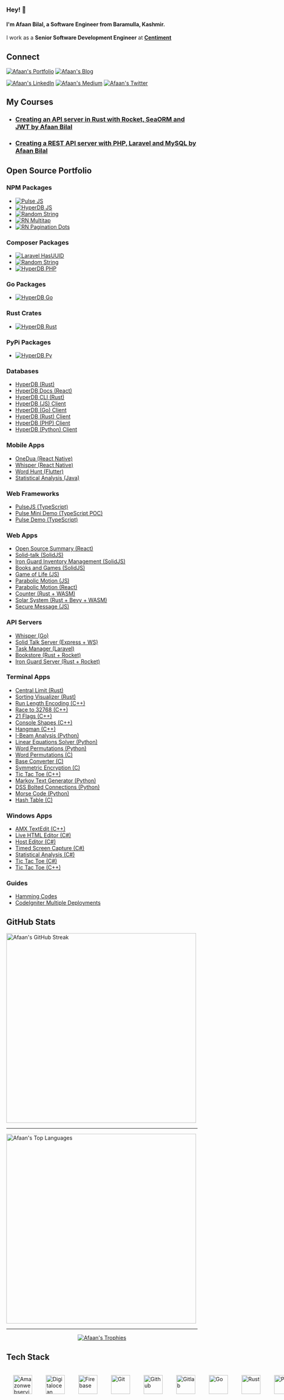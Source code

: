 ### Hey! 👋

#### I'm **Afaan Bilal**, a Software Engineer from Baramulla, Kashmir.

I work as a **Senior Software Development Engineer** at **[Centiment](https://www.centiment.co)**

Connect
-------

[![Afaan's Portfolio](https://img.shields.io/badge/Portfolio-afaan.dev-purple?&style=for-the-badge)](https://afaan.dev)
[![Afaan's Blog](https://img.shields.io/badge/Blog-amx.gg-black?&style=for-the-badge)](https://amx.gg)

[![Afaan's LinkedIn](https://img.shields.io/badge/linkedin-%230077B5.svg?&style=for-the-badge&logo=linkedin&logoColor=white)](https://www.linkedin.com/in/afaanbilal)
[![Afaan's Medium](https://img.shields.io/badge/medium-%23dedede.svg?&style=for-the-badge&logo=medium&logoColor=black)](https://afaan.medium.com)
[![Afaan's Twitter](https://img.shields.io/badge/twitter-%231DA1F2.svg?&style=for-the-badge&logo=twitter&logoColor=white)](https://www.twitter.com/AfaanBilal)

## My Courses

- ### [Creating an API server in Rust with Rocket, SeaORM and JWT by Afaan Bilal](https://www.udemy.com/course/rest-api-server-rust-rocket-seaorm-jwt/?referralCode=0A41F1674B329B330B9F)
- ### [Creating a REST API server with PHP, Laravel and MySQL by Afaan Bilal](https://www.udemy.com/course/laravel-rest-api-server/?referralCode=AE00F1CF28608CD5F56E)

## Open Source Portfolio

### NPM Packages

- [![Pulse JS](https://img.shields.io/npm/v/@afaanbilal/pulse?style=for-the-badge&logo=npm&label=pulse)](https://www.npmjs.com/package/@afaanbilal/pulse)
- [![HyperDB JS](https://img.shields.io/npm/v/hyperdb-js?style=for-the-badge&logo=npm&label=hyperdb+js)](https://www.npmjs.com/package/hyperdb-js)
- [![Random String](https://img.shields.io/npm/v/@afaanbilal/random-string?style=for-the-badge&logo=npm&label=Random+String)](https://www.npmjs.com/package/@afaanbilal/random-string)
- [![RN Multitap](https://img.shields.io/npm/v/react-native-multitap?style=for-the-badge&logo=npm&label=react-native-multitap)](https://www.npmjs.com/package/react-native-multitap)
- [![RN Pagination Dots](https://img.shields.io/npm/v/react-native-pagination-dots?style=for-the-badge&logo=npm&label=react-native-pagination-dots)](https://www.npmjs.com/package/react-native-pagination-dots)

### Composer Packages

- [![Laravel HasUUID](https://img.shields.io/packagist/v/afaanbilal/laravel-has-uuid?style=for-the-badge&logo=packagist&label=Laravel+Has+UUID)](https://packagist.org/packages/afaanbilal/laravel-has-uuid)
- [![Random String](https://img.shields.io/packagist/v/afaanbilal/php-random-string?style=for-the-badge&logo=packagist&label=random+string)](https://packagist.org/packages/afaanbilal/php-random-string)
- [![HyperDB PHP](https://img.shields.io/packagist/v/afaanbilal/hyperdb-php?style=for-the-badge&logo=packagist&label=hyperdb+php)](https://packagist.org/packages/afaanbilal/hyperdb-php)

### Go Packages

- [![HyperDB Go](https://img.shields.io/github/go-mod/go-version/afaanbilal/hyperdb-go?style=for-the-badge&logo=go&label=hyperdb+go)](https://pkg.go.dev/github.com/AfaanBilal/hyperdb-go)

### Rust Crates

- [![HyperDB Rust](https://img.shields.io/crates/v/hyperdb-rs?style=for-the-badge&logo=rust&label=hyperdb+rs)](https://crates.io/crates/hyperdb-rs)

### PyPi Packages

- [![HyperDB Py](https://img.shields.io/pypi/v/hyperdb-py?style=for-the-badge&logo=python&label=hyperdb+py)](https://pypi.org/project/hyperdb-py/)

### Databases

- [HyperDB (Rust)](https://github.com/AfaanBilal/hyperdb)
- [HyperDB Docs (React)](https://afaan.dev/hyperdb-docs/)
- [HyperDB CLI (Rust)](https://github.com/AfaanBilal/hyperdb-cli)
- [HyperDB (JS) Client](https://github.com/AfaanBilal/hyperdb-js)
- [HyperDB (Go) Client](https://github.com/AfaanBilal/hyperdb-go)
- [HyperDB (Rust) Client](https://github.com/AfaanBilal/hyperdb-rs)
- [HyperDB (PHP) Client](https://github.com/AfaanBilal/hyperdb-php)
- [HyperDB (Python) Client](https://github.com/AfaanBilal/hyperdb-py)

### Mobile Apps

- [OneDua (React Native)](https://github.com/AfaanBilal/one-dua)
- [Whisper (React Native)](https://github.com/AfaanBilal/whisper-app)
- [Word Hunt (Flutter)](https://github.com/AfaanBilal/word_hunt)
- [Statistical Analysis (Java)](https://github.com/AfaanBilal/Statistical-Analysis-Android)

### Web Frameworks

- [PulseJS (TypeScript)](https://github.com/AfaanBilal/pulsejs)
- [Pulse Mini Demo (TypeScript POC)](https://github.com/AfaanBilal/pulse)
- [Pulse Demo (TypeScript)](https://github.com/AfaanBilal/pulse-demo)

### Web Apps

- [Open Source Summary (React)](https://oss.afaan.dev)
- [Solid-talk (SolidJS)](https://afaan.dev/solid-talk/)
- [Iron Guard Inventory Management (SolidJS)](https://github.com/AfaanBilal/iron-guard-web)
- [Books and Games (SolidJS)](https://afaan.dev/books-and-games/)
- [Game of Life (JS)](https://afaan.dev/game-of-life/)
- [Parabolic Motion (JS)](https://github.com/AfaanBilal/parabolic-motion)
- [Parabolic Motion (React)](https://afaan.dev/parabolic-motion-react/)
- [Counter (Rust + WASM)](https://github.com/AfaanBilal/simple-counter)
- [Solar System (Rust + Bevy + WASM)](https://github.com/AfaanBilal/solar-system)
- [Secure Message (JS)](https://github.com/AfaanBilal/secure-message)

### API Servers

- [Whisper (Go)](https://github.com/AfaanBilal/whisper)
- [Solid Talk Server (Express + WS)](https://github.com/AfaanBilal/solid-talk-server)
- [Task Manager (Laravel)](https://github.com/AfaanBilal/task-manager)
- [Bookstore (Rust + Rocket)](https://github.com/AfaanBilal/bookstore)
- [Iron Guard Server (Rust + Rocket)](https://github.com/AfaanBilal/iron-guard-server)

### Terminal Apps

- [Central Limit (Rust)](https://github.com/AfaanBilal/central-limit)
- [Sorting Visualizer (Rust)](https://github.com/AfaanBilal/sorting-visualizer)
- [Run Length Encoding (C++)](https://github.com/AfaanBilal/run-length-encoding)
- [Race to 32768 (C++)](https://github.com/AfaanBilal/race-to-32768)
- [21 Flags (C++)](https://github.com/AfaanBilal/21-flags)
- [Console Shapes (C++)](https://github.com/AfaanBilal/console-shapes)
- [Hangman (C++)](https://github.com/AfaanBilal/hangman)
- [I-Beam Analysis (Python)](https://github.com/AfaanBilal/I-beam)
- [Linear Equations Solver (Python)](https://github.com/AfaanBilal/linear-equations-solver)
- [Word Permutations (Python)](https://github.com/AfaanBilal/py-word-permutations)
- [Word Permutations (C)](https://github.com/AfaanBilal/word-permutations)
- [Base Converter (C)](https://github.com/AfaanBilal/c-base-converter)
- [Symmetric Encryption (C)](https://github.com/AfaanBilal/simple-symmetric-encryption)
- [Tic Tac Toe (C++)](https://github.com/AfaanBilal/Tic-Tac-Toe-cpp-console)
- [Markov Text Generator (Python)](https://github.com/AfaanBilal/markov-text-generator)
- [DSS Bolted Connections (Python)](https://github.com/AfaanBilal/dss-bolted-connections)
- [Morse Code (Python)](https://github.com/AfaanBilal/py-morse-code)
- [Hash Table (C)](https://github.com/AfaanBilal/hash-table)

### Windows Apps

- [AMX TextEdit (C++)](https://github.com/AfaanBilal/AMX-TextEdit)
- [Live HTML Editor (C#)](https://github.com/AfaanBilal/Live-HTML-Editor)
- [Host Editor (C#)](https://github.com/AfaanBilal/Host-Editor)
- [Timed Screen Capture (C#)](https://github.com/AfaanBilal/Timed-Screen-Capture)
- [Statistical Analysis (C#)](https://github.com/AfaanBilal/Statistical-Analysis)
- [Tic Tac Toe (C#)](https://github.com/AfaanBilal/Tic-Tac-Toe)
- [Tic Tac Toe (C++)](https://github.com/AfaanBilal/Tic-Tac-Toe-cpp)

### Guides

- [Hamming Codes](https://github.com/AfaanBilal/hamming-code/blob/master/hamming-15-11.ipynb)
- [CodeIgniter Multiple Deployments](https://afaan.dev/codeigniter-multiple-deployments/static/)

GitHub Stats
------------

<img src="https://github-readme-streak-stats.herokuapp.com?user=AfaanBilal&theme=radical" alt="Afaan's GitHub Streak" style="width: 500px;" />

---

<img src="https://github-readme-stats-git-masterrstaa-rickstaa.vercel.app/api/top-langs/?username=AfaanBilal&theme=radical&layout=compact&langs_count=14" alt="Afaan's Top Languages" style="width: 500px;" />

---

<!-- <div align="center"><img src="https://github-readme-stats-git-masterrstaa-rickstaa.vercel.app/api?username=AfaanBilal&show_icons=true&theme=radical&include_all_commits=true&count_private=true" alt="Afaan's GitHub Stats" style="width: 100%" /></div>

---
-->

<div align="center">

[![Afaan's Trophies](https://github-profile-trophy.vercel.app/?username=AfaanBilal&rank=-B,-C&column=-1&theme=radical&no-bg=true&margin-w=15&margin-h=15)](https://afaan.dev)

</div>

Tech Stack
----------
<p style="display: flex; width: 100%">
    <img src="https://icongr.am/devicon/amazonwebservices-original.svg?size=96&color=currentColor" alt="Amazonwebservices" title="Amazonwebservices" width="50px" style="margin: 18px;">
    <img src="https://cdn.jsdelivr.net/gh/devicons/devicon/icons/digitalocean/digitalocean-original.svg" alt="Digitalocean" title="Digitalocean" width="50px" style="margin: 18px;">
    <img src="https://cdn.jsdelivr.net/gh/devicons/devicon/icons/firebase/firebase-plain.svg" alt="Firebase" title="Firebase" width="50px" style="margin: 18px;">
    <img src="https://icongr.am/devicon/git-original.svg?size=96&color=currentColor" alt="Git" title="Git" width="50px" style="margin: 18px;">
    <img src="https://icongr.am/devicon/github-original.svg?size=96&color=currentColor" alt="Github" title="Github" width="50px" style="margin: 18px;">
    <img src="https://icongr.am/devicon/gitlab-original.svg?size=96&color=currentColor" alt="Gitlab" title="Gitlab" width="50px" style="margin: 18px;">
    <img src="https://icongr.am/devicon/go-original.svg?size=96&color=currentColor" alt="Go" title="Go" width="50px" style="margin: 18px;">
    <img src="https://cdn.jsdelivr.net/gh/devicons/devicon/icons/rust/rust-plain.svg" alt="Rust" title="Rust" width="50px" style="margin: 18px;">
    <img src="https://cdn.jsdelivr.net/gh/devicons/devicon/icons/php/php-plain.svg" alt="PHP" title="PHP" width="50px" style="margin: 18px;">
    <img src="https://cdn.jsdelivr.net/gh/devicons/devicon/icons/composer/composer-original.svg" alt="Composer" title="Composer" width="50px" style="margin: 18px;">
    <img src="https://icongr.am/devicon/laravel-plain.svg?size=96&color=ff2d20" alt="Laravel" title="Laravel" width="50px" style="margin: 18px;">
    <img src="https://icongr.am/devicon/codeigniter-plain.svg?size=96&color=dd4814" alt="Codeigniter" title="Codeigniter" width="50px" style="margin: 18px;">
    <img src="https://cdn.jsdelivr.net/gh/devicons/devicon/icons/wordpress/wordpress-plain.svg" alt="Wordpress" title="Wordpress" width="50px" style="margin: 18px;">
    <img src="https://icongr.am/devicon/mysql-original-wordmark.svg?size=96&color=currentColor" alt="Mysql" title="Mysql" width="50px" style="margin: 18px;">
    <img src="https://icongr.am/devicon/redis-original.svg?size=96&color=currentColor" alt="Redis" title="Redis" width="50px" style="margin: 18px;">
    <img src="https://cdn.jsdelivr.net/gh/devicons/devicon/icons/linux/linux-original.svg" alt="Linux" title="Linux" width="50px" style="margin: 18px;">
    <img src="https://icongr.am/devicon/ubuntu-plain.svg?size=96&color=e95420" alt="Ubuntu" title="Ubuntu" width="50px" style="margin: 18px;">
    <img src="https://icongr.am/devicon/windows8-original.svg?size=96&color=currentColor" alt="Windows8" title="Windows8" width="50px" style="margin: 18px;">
    <img src="https://icongr.am/devicon/apple-original.svg?size=96&color=currentColor" alt="Apple" title="Apple" width="50px" style="margin: 18px;">
    <img src="https://icongr.am/devicon/android-original.svg?size=96&color=currentColor" alt="Android" title="Android" width="50px" style="margin: 18px;">
    <img src="https://icongr.am/devicon/docker-original.svg?size=96&color=currentColor" alt="Docker" title="Docker" width="50px" style="margin: 18px;">
    <img src="https://afaan.dev/assets/traefik-icon.svg" alt="Traefik" title="Traefik" width="50px" style="margin: 18px;">
    <img src="https://afaan.dev/assets/cloudflare.svg" alt="Cloudflare" title="Cloudflare" width="50px" style="margin: 18px;">
    <img src="https://icongr.am/devicon/html5-original.svg?size=96&color=currentColor" alt="Html5" title="Html5" width="50px" style="margin: 18px;">
    <img src="https://icongr.am/devicon/css3-original.svg?size=96&color=currentColor" alt="Css3" title="Css3" width="50px" style="margin: 18px;">
    <img src="https://cdn.jsdelivr.net/gh/devicons/devicon/icons/sass/sass-original.svg" alt="SASS" title="SASS" width="50px" style="margin: 18px;">
    <img src="https://icongr.am/devicon/bootstrap-plain.svg?size=96&color=7952b3" alt="Bootstrap" title="Bootstrap" width="50px" style="margin: 18px;">
    <img src="https://cdn.jsdelivr.net/gh/devicons/devicon/icons/tailwindcss/tailwindcss-plain.svg" alt="Tailwind" title="Tailwind" width="50px" style="margin: 18px;">
    <img src="https://icongr.am/devicon/javascript-original.svg?size=96&color=currentColor" alt="Javascript" title="Javascript" width="50px" style="margin: 18px;">
    <img src="https://icongr.am/devicon/typescript-original.svg?size=96&color=currentColor" alt="Typescript" title="Typescript" width="50px" style="margin: 18px;">
    <img src="https://icongr.am/devicon/nodejs-original.svg?size=96&color=currentColor" alt="NodeJS" title="NodeJS" width="50px" style="margin: 18px;">
    <img src="https://icongr.am/devicon/express-original-wordmark.svg?size=96&color=green" alt="Express" title="Express" width="50px" style="margin: 18px;">
    <img src="https://icongr.am/devicon/sequelize-original.svg?size=96&color=currentColor" alt="Sequelize" title="Sequelize" width="50px" style="margin: 18px;">
    <img src="https://www.solidjs.com/assets/logo-123b04bc.svg" alt="SolidJS" title="SolidJS" width="50px" style="margin: 18px;">
    <img src="https://icongr.am/devicon/vuejs-original.svg?size=96&color=currentColor" alt="VueJS" title="VueJS" width="50px" style="margin: 18px;">
    <img src="https://icongr.am/devicon/react-original.svg?size=96&color=currentColor" alt="React" title="React" width="50px" style="margin: 18px;">
    <img src="https://afaan.dev/assets/react-native.svg" alt="React Native" title="React Native" width="50px" style="margin: 18px;">
    <img src="https://afaan.dev/assets/expo.svg" alt="Expo" title="Expo" width="50px" style="margin: 18px;">
    <img src="https://afaan.dev/assets/zapier.svg" alt="Zapier" title="Zapier" width="50px" style="margin: 18px;">
    <img src="https://icongr.am/devicon/jquery-original.svg?size=96&color=currentColor" alt="Jquery" title="Jquery" width="50px" style="margin: 18px;">
    <img src="https://icongr.am/devicon/python-original.svg?size=96&color=currentColor" alt="Python" title="Python" width="50px" style="margin: 18px;">
    <img src="https://icongr.am/devicon/c-original.svg?size=96&color=currentColor" alt="C" title="C" width="50px" style="margin: 18px;">
    <img src="https://icongr.am/devicon/cplusplus-original.svg?size=96&color=currentColor" alt="Cplusplus" title="Cplusplus" width="50px" style="margin: 18px;">
    <img src="https://icongr.am/devicon/csharp-original.svg?size=96&color=currentColor" alt="Csharp" title="Csharp" width="50px" style="margin: 18px;">
    <img src="https://icongr.am/devicon/java-original.svg?size=96&color=currentColor" alt="Java" title="Java" width="50px" style="margin: 18px;">
    <img src="https://cdn.jsdelivr.net/gh/devicons/devicon/icons/dot-net/dot-net-plain-wordmark.svg" alt="DotNet" title="DotNet" width="50px" style="margin: 18px;">
    <img src="https://icongr.am/devicon/apache-original.svg?size=96&color=currentColor" alt="Apache" title="Apache" width="50px" style="margin: 18px;">
    <img src="https://icongr.am/devicon/ssh-original-wordmark.svg?size=96&color=currentColor" alt="Ssh" title="Ssh" width="50px" style="margin: 18px;">
    <img src="https://cdn.jsdelivr.net/gh/devicons/devicon/icons/bash/bash-original.svg" alt="Bash" title="Bash" width="50px" style="margin: 18px;">
    <img src="https://cdn.jsdelivr.net/gh/devicons/devicon/icons/vscode/vscode-original.svg" alt="Vscode" title="Vscode" width="50px" style="margin: 18px;">
    <img src="https://icongr.am/devicon/visualstudio-plain.svg?size=96&color=currentColor" alt="Visualstudio" title="Visualstudio" width="50px" style="margin: 18px;">
    <img src="https://afaan.dev/assets/postman.svg" alt="Postman" title="Postman" width="50px" style="margin: 18px;">
    <img src="https://www.devart.com/images/products/logos/dbforge-mysql-studio.svg" alt="DbForge Studio" title="DbForge Studio" width="50px" style="margin: 18px;">
    <img src="https://icongr.am/devicon/trello-plain.svg?size=96&color=026aa7" alt="Trello" title="Trello" width="50px" style="margin: 18px;">
    <img src="https://cdn.jsdelivr.net/gh/devicons/devicon/icons/figma/figma-original.svg" alt="Figma" title="Figma" width="50px" style="margin: 18px;">
    <img src="https://cdn.jsdelivr.net/gh/devicons/devicon/icons/slack/slack-original.svg" alt="Slack" title="Slack" width="50px" style="margin: 18px;">
    <img src="https://cdn.jsdelivr.net/gh/devicons/devicon/icons/nestjs/nestjs-plain.svg" alt="NestJS" title="NestJS" width="50px" style="margin: 18px;">
</p>
